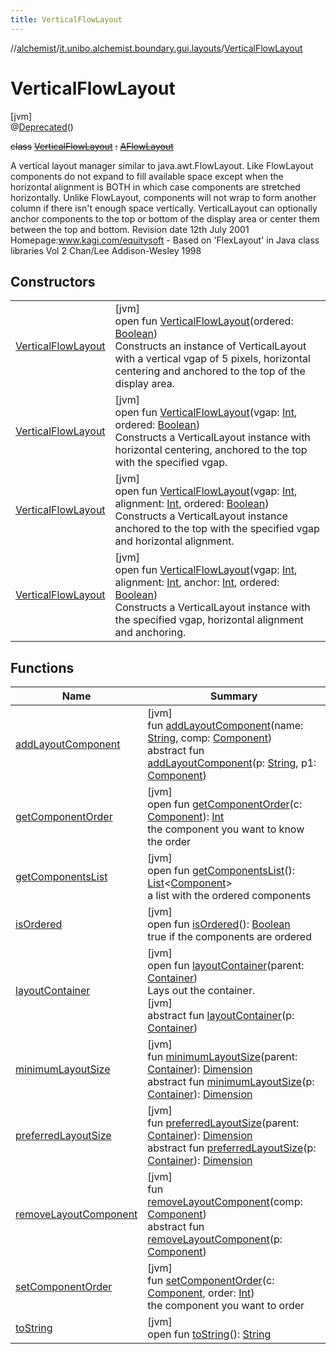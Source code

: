 ```yaml
---
title: VerticalFlowLayout
---
```

//[alchemist](../../../index.html)/[it.unibo.alchemist.boundary.gui.layouts](../index.html)/[VerticalFlowLayout](index.html)



# VerticalFlowLayout



[jvm]\
@[Deprecated](https://docs.oracle.com/javase/8/docs/api/java/lang/Deprecated.html)()



~~class~~ [~~VerticalFlowLayout~~](index.html) ~~:~~ [~~AFlowLayout~~](../-a-flow-layout/index.html)

A vertical layout manager similar to java.awt.FlowLayout. Like FlowLayout components do not expand to fill available space except when the horizontal alignment is BOTH in which case components are stretched horizontally. Unlike FlowLayout, components will not wrap to form another column if there isn't enough space vertically. VerticalLayout can optionally anchor components to the top or bottom of the display area or center them between the top and bottom. Revision date 12th July 2001 Homepage:www.kagi.com/equitysoft - Based on 'FlexLayout' in Java class libraries Vol 2 Chan/Lee Addison-Wesley 1998



## Constructors


| | |
|---|---|
| [VerticalFlowLayout](-vertical-flow-layout.html) | [jvm]<br>open fun [VerticalFlowLayout](-vertical-flow-layout.html)(ordered: [Boolean](https://kotlinlang.org/api/latest/jvm/stdlib/kotlin/-boolean/index.html))<br>Constructs an instance of VerticalLayout with a vertical vgap of 5 pixels, horizontal centering and anchored to the top of the display area. |
| [VerticalFlowLayout](-vertical-flow-layout.html) | [jvm]<br>open fun [VerticalFlowLayout](-vertical-flow-layout.html)(vgap: [Int](https://kotlinlang.org/api/latest/jvm/stdlib/kotlin/-int/index.html), ordered: [Boolean](https://kotlinlang.org/api/latest/jvm/stdlib/kotlin/-boolean/index.html))<br>Constructs a VerticalLayout instance with horizontal centering, anchored to the top with the specified vgap. |
| [VerticalFlowLayout](-vertical-flow-layout.html) | [jvm]<br>open fun [VerticalFlowLayout](-vertical-flow-layout.html)(vgap: [Int](https://kotlinlang.org/api/latest/jvm/stdlib/kotlin/-int/index.html), alignment: [Int](https://kotlinlang.org/api/latest/jvm/stdlib/kotlin/-int/index.html), ordered: [Boolean](https://kotlinlang.org/api/latest/jvm/stdlib/kotlin/-boolean/index.html))<br>Constructs a VerticalLayout instance anchored to the top with the specified vgap and horizontal alignment. |
| [VerticalFlowLayout](-vertical-flow-layout.html) | [jvm]<br>open fun [VerticalFlowLayout](-vertical-flow-layout.html)(vgap: [Int](https://kotlinlang.org/api/latest/jvm/stdlib/kotlin/-int/index.html), alignment: [Int](https://kotlinlang.org/api/latest/jvm/stdlib/kotlin/-int/index.html), anchor: [Int](https://kotlinlang.org/api/latest/jvm/stdlib/kotlin/-int/index.html), ordered: [Boolean](https://kotlinlang.org/api/latest/jvm/stdlib/kotlin/-boolean/index.html))<br>Constructs a VerticalLayout instance with the specified vgap, horizontal alignment and anchoring. |


## Functions


| Name | Summary |
|---|---|
| [addLayoutComponent](../-a-flow-layout/add-layout-component.html) | [jvm]<br>fun [addLayoutComponent](../-a-flow-layout/add-layout-component.html)(name: [String](https://docs.oracle.com/javase/8/docs/api/java/lang/String.html), comp: [Component](https://docs.oracle.com/javase/8/docs/api/java/awt/Component.html))<br>abstract fun [addLayoutComponent](index.html#1607738721%2FFunctions%2F-134779887)(p: [String](https://docs.oracle.com/javase/8/docs/api/java/lang/String.html), p1: [Component](https://docs.oracle.com/javase/8/docs/api/java/awt/Component.html)) |
| [getComponentOrder](../-a-flow-layout/get-component-order.html) | [jvm]<br>open fun [getComponentOrder](../-a-flow-layout/get-component-order.html)(c: [Component](https://docs.oracle.com/javase/8/docs/api/java/awt/Component.html)): [Int](https://kotlinlang.org/api/latest/jvm/stdlib/kotlin/-int/index.html)<br>the component you want to know the order |
| [getComponentsList](../-a-flow-layout/get-components-list.html) | [jvm]<br>open fun [getComponentsList](../-a-flow-layout/get-components-list.html)(): [List](https://docs.oracle.com/javase/8/docs/api/java/util/List.html)<[Component](https://docs.oracle.com/javase/8/docs/api/java/awt/Component.html)><br>a list with the ordered components |
| [isOrdered](../-a-flow-layout/is-ordered.html) | [jvm]<br>open fun [isOrdered](../-a-flow-layout/is-ordered.html)(): [Boolean](https://kotlinlang.org/api/latest/jvm/stdlib/kotlin/-boolean/index.html)<br>true if the components are ordered |
| [layoutContainer](layout-container.html) | [jvm]<br>open fun [layoutContainer](layout-container.html)(parent: [Container](https://docs.oracle.com/javase/8/docs/api/java/awt/Container.html))<br>Lays out the container.<br>[jvm]<br>abstract fun [layoutContainer](index.html#1341255786%2FFunctions%2F-134779887)(p: [Container](https://docs.oracle.com/javase/8/docs/api/java/awt/Container.html)) |
| [minimumLayoutSize](../-a-flow-layout/minimum-layout-size.html) | [jvm]<br>fun [minimumLayoutSize](../-a-flow-layout/minimum-layout-size.html)(parent: [Container](https://docs.oracle.com/javase/8/docs/api/java/awt/Container.html)): [Dimension](https://docs.oracle.com/javase/8/docs/api/java/awt/Dimension.html)<br>abstract fun [minimumLayoutSize](index.html#-151295896%2FFunctions%2F-134779887)(p: [Container](https://docs.oracle.com/javase/8/docs/api/java/awt/Container.html)): [Dimension](https://docs.oracle.com/javase/8/docs/api/java/awt/Dimension.html) |
| [preferredLayoutSize](../-a-flow-layout/preferred-layout-size.html) | [jvm]<br>fun [preferredLayoutSize](../-a-flow-layout/preferred-layout-size.html)(parent: [Container](https://docs.oracle.com/javase/8/docs/api/java/awt/Container.html)): [Dimension](https://docs.oracle.com/javase/8/docs/api/java/awt/Dimension.html)<br>abstract fun [preferredLayoutSize](index.html#1593560981%2FFunctions%2F-134779887)(p: [Container](https://docs.oracle.com/javase/8/docs/api/java/awt/Container.html)): [Dimension](https://docs.oracle.com/javase/8/docs/api/java/awt/Dimension.html) |
| [removeLayoutComponent](../-a-flow-layout/remove-layout-component.html) | [jvm]<br>fun [removeLayoutComponent](../-a-flow-layout/remove-layout-component.html)(comp: [Component](https://docs.oracle.com/javase/8/docs/api/java/awt/Component.html))<br>abstract fun [removeLayoutComponent](index.html#-327173290%2FFunctions%2F-134779887)(p: [Component](https://docs.oracle.com/javase/8/docs/api/java/awt/Component.html)) |
| [setComponentOrder](../-a-flow-layout/set-component-order.html) | [jvm]<br>fun [setComponentOrder](../-a-flow-layout/set-component-order.html)(c: [Component](https://docs.oracle.com/javase/8/docs/api/java/awt/Component.html), order: [Int](https://kotlinlang.org/api/latest/jvm/stdlib/kotlin/-int/index.html))<br>the component you want to order |
| [toString](../-a-flow-layout/to-string.html) | [jvm]<br>open fun [toString](../-a-flow-layout/to-string.html)(): [String](https://docs.oracle.com/javase/8/docs/api/java/lang/String.html) |

